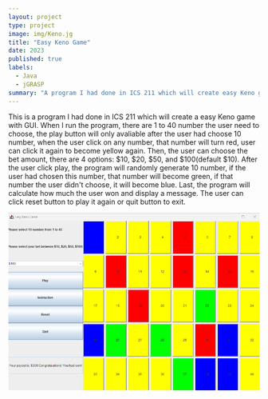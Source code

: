```yaml
---
layout: project
type: project
image: img/Keno.jg
title: "Easy Keno Game"
date: 2023
published: true
labels:
  - Java
  - jGRASP
summary: "A program I had done in ICS 211 which will create easy Keno game"
---
```


This is a program I had done in ICS 211 which will create a easy Keno game with GUI. When I run the program, there are 1 to 
40 number the user need to choose, the play button will only avaliable after the user had choose 10 number, when the user 
click on any number, that number will turn red, user can click it again to become yellow again. Then, the user can choose 
the bet amount, there are 4 options: $10, $20, $50, and $100(default $10). After the user click play, the program will 
randomly generate 10 number, if the user had chosen this number, that number will become green, if that number the user 
didn't choose, it will become blue. Last, the program will calculate how much the user won and display a message. The user 
can click reset button to play it again or quit button to exit.


<img class="img-fluid" src="../img/Easy Keno.png">
